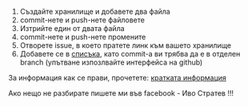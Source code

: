 1. Създайте хранилище и добавете два файла
2. commit-нете и push-нете файловете
3. Изтрийте един от двата файла
4. commit-нете и push-нете промените
5. Отворете issue, в което пратете линк към вашето хранилище
6. Добавете се в [списъка](https://github.com/NoHomey/git-talks/blob/master/info.csv),
като commit-a ви трябва да е в отделен branch (упътване изпозлвайте интерфейса на github)

За информация как се прави, прочетете: [кратката информация](https://github.com/NoHomey/git-talks/blob/master/git.csv)

Ако нещо не разбирате пишете ми във facebook - Иво Стратев !!!
